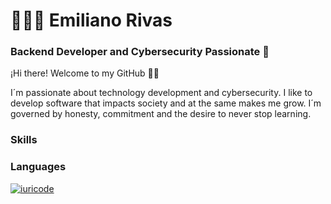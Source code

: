 # 👨🏽‍💻 Emiliano Rivas
### Backend Developer and Cybersecurity Passionate 👾

¡Hi there! Welcome to my GitHub 👋🏼

I´m passionate about technology development and cybersecurity. I like to develop software that impacts society and at the same makes me grow. I´m governed by honesty, commitment and the desire to never stop learning.

### Skills


### Languages
[![iuricode](https://github-readme-stats.vercel.app/api/top-langs/?username=EmilianoRivasMX&layout=compact=true&theme=default)](https://github.com/EmilianoRivasMX/)




<!--
**EmilianoRivasMX/EmilianoRivasMX** is a ✨ _special_ ✨ repository because its `README.md` (this file) appears on your GitHub profile.

Here are some ideas to get you started:

- 🔭 I’m currently working on ...
- 🌱 I’m currently learning ...
- 👯 I’m looking to collaborate on ...
- 🤔 I’m looking for help with ...
- 💬 Ask me about ...
- 📫 How to reach me: ...
- 😄 Pronouns: ...
- ⚡ Fun fact: ...
-->
